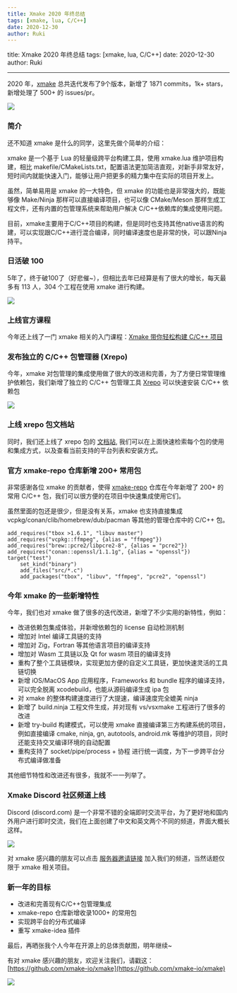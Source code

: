 ```yaml
---
title: Xmake 2020 年终总结
tags: [xmake, lua, C/C++]
date: 2020-12-30
author: Ruki
---
```


title: Xmake 2020 年终总结
tags: [xmake, lua, C/C++]
date: 2020-12-30
author: Ruki

---
2020 年，[xmake](https://github.com/xmake-io/xmake) 总共迭代发布了9个版本，新增了 1871 commits，1k+ stars，新增处理了 500+ 的 issues/pr。

![](/assets/img/posts/xmake/star-history-2020.png)

### 简介

还不知道 xmake 是什么的同学，这里先做个简单的介绍：

xmake 是一个基于 Lua 的轻量级跨平台构建工具，使用 xmake.lua 维护项目构建，相比 makefile/CMakeLists.txt，配置语法更加简洁直观，对新手非常友好，短时间内就能快速入门，能够让用户把更多的精力集中在实际的项目开发上。

虽然，简单易用是 xmake 的一大特色，但 xmake 的功能也是非常强大的，既能够像 Make/Ninja 那样可以直接编译项目，也可以像 CMake/Meson 那样生成工程文件，还有内置的包管理系统来帮助用户解决 C/C++依赖库的集成使用问题。

目前，xmake主要用于C/C++项目的构建，但是同时也支持其他native语言的构建，可以实现跟C/C++进行混合编译，同时编译速度也是非常的快，可以跟Ninja持平。

### 日活破 100

5年了，终于破100了（好悲催~），但相比去年已经算是有了很大的增长，每天最多有 113 人，304 个工程在使用 xmake 进行构建。

![](/assets/img/posts/xmake/build-stats-2020.png)

### 上线官方课程

今年还上线了一门 xmake 相关的入门课程：[Xmake 带你轻松构建 C/C++ 项目](https://xmake.io/zh/)







### 发布独立的 C/C++ 包管理器 (Xrepo)

今年，xmake 对包管理的集成使用做了很大的改进和完善，为了方便日常管理维护依赖包，我们新增了独立的 C/C++ 包管理工具 [Xrepo](https://github.com/xmake-io/xrepo) 可以快速安装 C/C++ 依赖包

![](https://xrepo.xmake.io/assets/img/xrepo.gif)

### 上线 xrepo 包文档站

同时，我们还上线了 xrepo 包的 [文档站](https://xrepo.xmake.io/#/zh-cn/), 我们可以在上面快速检索每个包的使用和集成方式，以及查看当前支持的平台列表和安装方式。

### 官方 xmake-repo 仓库新增 200+ 常用包

非常感谢各位 xmake 的贡献者，使得 [xmake-repo](https://github.com/xmake-io/xmake-repo) 仓库在今年新增了 200+ 的常用 C/C++ 包，我们可以很方便的在项目中快速集成使用它们。

虽然里面的包还是很少，但是没有关系，xmake 也支持直接集成 vcpkg/conan/clib/homebrew/dub/pacman 等其他的管理仓库中的 C/C++ 包。

```
add_requires("tbox >1.6.1", "libuv master")
add_requires("vcpkg::ffmpeg", {alias = "ffmpeg"})
add_requires("brew::pcre2/libpcre2-8", {alias = "pcre2"})
add_requires("conan::openssl/1.1.1g", {alias = "openssl"})
target("test")
    set_kind("binary")
    add_files("src/*.c")
    add_packages("tbox", "libuv", "ffmpeg", "pcre2", "openssl")
```

### 今年 xmake 的一些新增特性

今年，我们也对 xmake 做了很多的迭代改进，新增了不少实用的新特性，例如：

- 改进依赖包集成体验，并新增依赖包的 license 自动检测机制
- 增加对 Intel 编译工具链的支持
- 增加对 Zig，Fortran 等其他语言项目的编译支持
- 增加对 Wasm 工具链以及 Qt for wasm 项目的编译支持
- 重构了整个工具链模块，实现更加方便的自定义工具链，更加快速灵活的工具链切换
- 新增 iOS/MacOS App 应用程序，Frameworks 和 bundle 程序的编译支持，可以完全脱离 xcodebuild，也能从源码编译生成 ipa 包
- 对 xmake 的整体构建速度进行了大提速，编译速度完全媲美 ninja
- 新增了 build.ninja 工程文件生成，并对现有 vs/vsxmake 工程进行了很多的改进
- 新增 try-build 构建模式，可以使用 xmake 直接编译第三方构建系统的项目，例如直接编译 cmake, ninja, gn, autotools, android.mk 等维护的项目，同时还能支持交叉编译环境的自动配置
- 重构支持了 socket/pipe/process + 协程 进行统一调度，为下一步跨平台分布式编译做准备

其他细节特性和改进还有很多，我就不一一列举了。

### Xmake Discord 社区频道上线

Discord (discord.com) 是一个非常不错的全端即时交流平台，为了更好地和国内外用户进行即时交流，我们在上面创建了中文和英文两个不同的频道，界面大概长这样。

![](https://tboox.org/static/img/xmake/discord.png)

对 xmake 感兴趣的朋友可以点击 [服务器邀请链接](https://discord.gg/XXRp26A4Gr) 加入我们的频道，当然话题仅限于 xmake 相关项目。

### 新一年的目标

- 改进和完善现有C/C++包管理集成
- xmake-repo 仓库新增收录1000+ 的常用包
- 实现跨平台的分布式编译
- 重写 xmake-idea 插件

最后，再晒张我个人今年在开源上的总体贡献图，明年继续~

有对 xmake 感兴趣的朋友，欢迎关注我们，请戳这： [https://github.com/xmake-io/xmake](https://github.com/xmake-io/xmake)

![](/assets/img/posts/xmake/commits-2020.png)